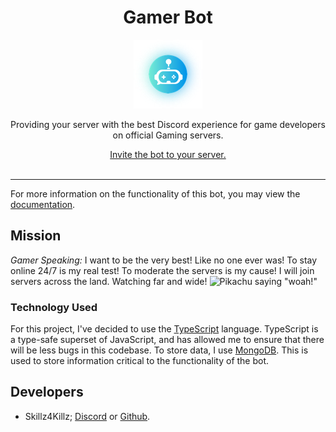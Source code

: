 <div align=center>
    <h1>Gamer Bot</h1>
    <img src="./assets/profile/gamer.png" />
    <p>Providing your server with the best Discord experience for game developers on official Gaming servers.</p>
    <a href="(https://discordapp.com/oauth2/authorize?client_id=270010330782892032&scope=bot&permissions=336067670">Invite the bot to your server.</a>
    <br /><br /><hr />
</div>

For more information on the functionality of this bot, you may view the [documentation](https://gamer.netlify.com).

## Mission

*Gamer Speaking:*
I want to be the very best!
Like no one ever was!
To stay online 24/7 is my real test!
To moderate the servers is my cause!
I will join servers across the land.
Watching far and wide!
![Pikachu saying "woah!"](https://media1.tenor.com/images/8304f77f7152694ef2979e2fbf4c27c0/tenor.gif?itemid=15018367)

### Technology Used

For this project, I've decided to use the [TypeScript](https://typescriptlang.org) language. TypeScript is a type-safe superset of JavaScript, and has allowed me to ensure that there will be less bugs in this codebase.
To store data, I use [MongoDB](https://mongodb.com). This is used to store information critical to the functionality of the bot.

## Developers

- Skillz4Killz; [Discord](https://discord.gg/rWMuMdk) or [Github](https://github.com/Skillz4Killz).
